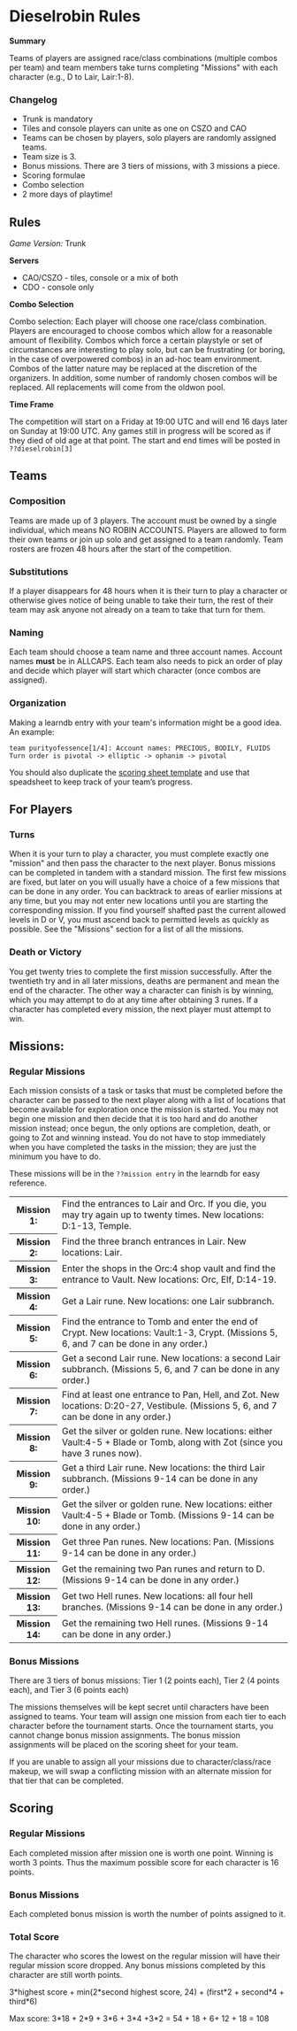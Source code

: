 ﻿# Dieselrobin Rules

**Summary**

Teams of players are assigned race/class combinations (multiple combos per team)
and team members take turns completing "Missions" with each character (e.g., D
to Lair, Lair:1-8).

### Changelog

* Trunk is mandatory
* Tiles and console players can unite as one on CSZO and CAO
* Teams can be chosen by players, solo players are randomly assigned teams. 
* Team size is 3.
* Bonus missions. There are 3 tiers of missions, with 3 missions a piece.
* Scoring formulae
* Combo selection
* 2 more days of playtime!

## Rules

*Game Version:* Trunk

**Servers**

* CAO/CSZO - tiles, console or a mix of both
* CDO - console only

**Combo Selection** 

Combo selection: Each player will choose one race/class combination. Players are
encouraged to choose combos which allow for a reasonable amount of flexibility.
Combos  which force a certain playstyle or set of circumstances are interesting
to play solo, but can be frustrating (or boring, in the case of overpowered
combos) in an ad-hoc team environment. Combos of the latter nature may be
replaced at the discretion of the organizers. In addition, some number of
randomly chosen combos will be replaced. All replacements will come from the
oldwon pool.

**Time Frame**

The competition will start on a Friday at 19:00 UTC and will end 16 days later
on Sunday at 19:00 UTC. Any games still in progress will be scored as if they
died of old age at that point. The start and end times will be posted in
`??dieselrobin[3]`

## Teams

### Composition

Teams are made up of 3 players. The account must be owned by a single
individual, which means NO ROBIN ACCOUNTS. Players are allowed to form their
own teams or join up solo and get assigned to a team randomly. Team rosters are
frozen 48 hours after the start of the competition. 

### Substitutions

If a player disappears for 48 hours when it is their turn to play a character or
otherwise gives notice of being unable to take their turn, the rest of their
team may ask anyone not already on a team to take that turn for them.

### Naming

Each team should choose a team name and three account names. Account
names **must** be in ALLCAPS. Each team also needs to pick an order of play and
decide which player will start which character (once combos are assigned).

### Organization

Making a learndb entry with your team's information might be a good idea. An example:

    team purityofessence[1/4]: Account names: PRECIOUS, BODILY, FLUIDS
    Turn order is pivotal -> elliptic -> ophanim -> pivotal

You should also duplicate the [scoring sheet template](https://docs.google.com/spreadsheet/ccc?key=0AsDUl9FTpJmLdEh2ZnYtUlp3a3BESWJlUERqYklCdUE)
and use that speadsheet to keep track of your team’s progress.

## For Players

### Turns

When it is your turn to play a character, you must complete exactly one
"mission" and then pass the character to the next player. Bonus missions can be
completed in tandem with a standard mission. The first few missions are fixed,
but later on you will usually have a choice of a few missions that can be done
in any order. You can backtrack to areas of earlier missions at any time, but
you may not enter new locations until you are starting the corresponding
mission. If you find yourself shafted past the current allowed levels in D or V,
you must ascend back to permitted levels as quickly as possible. See the
"Missions" section for a list of all the missions.

### Death or Victory

You get twenty tries to complete the first mission successfully. After the
twentieth try and in all later missions, deaths are permanent and mean the end
of the character. The other way a character can finish is by winning, which you
may attempt to do at any time after obtaining 3 runes. If a character has
completed every mission, the next player must attempt to win.


## Missions:

### Regular Missions

Each mission consists of a task or tasks that must be completed before
the character can be passed to the next player along with a list of locations
that become available for exploration once the mission is started. You may not
begin one mission and then decide that it is too hard and do another mission
instead; once begun, the only options are completion, death, or going to Zot and
winning instead. You do not have to stop immediately when you have completed the
tasks in the mission; they are just the minimum you have to do.

These missions will be in the `??mission entry` in the learndb for easy reference.

<table>
  <tr>
    <th>
Mission 1: 
    </th>
    <td>
Find the entrances to Lair and Orc. If you die, you may try again up to twenty
times. New locations: D:1-13, Temple.
    </td>
  </tr>
  <tr>
    <th>
Mission 2:
    </th>
    <td>
Find the three branch entrances in Lair. New locations: Lair.
    </td>
  </tr>
  <tr>
    <th>
Mission 3:
    </th>
    <td>
Enter the shops in the Orc:4 shop vault and find the entrance to Vault. New
locations: Orc, Elf, D:14-19.
    </td>
  </tr>
  <tr>
    <th>
Mission 4:
    </th>
    <td>
Get a Lair rune. New locations: one Lair subbranch.
    </td>
  </tr>
  <tr>
    <th>
Mission 5: 
    </th>
    <td>
Find the entrance to Tomb and enter the end of Crypt. New locations: Vault:1-3,
Crypt. (Missions 5, 6, and 7 can be done in any order.)
    </td>
  </tr>
  <tr>
    <th>
Mission 6: 
    </th>
    <td>
Get a second Lair rune. New locations: a second Lair subbranch. (Missions 5, 6,
and 7 can be done in any order.)
    </td>
  </tr>
  <tr>
    <th>
Mission 7: 
    </th>
    <td>
Find at least one entrance to Pan, Hell, and Zot. New locations: D:20-27,
Vestibule. (Missions 5, 6, and 7 can be done in any order.)
    </td>
  </tr>
  <tr>
    <th>
Mission 8:
    </th>
    <td>
Get the silver or golden rune. New locations: either Vault:4-5 + Blade or Tomb,
along with Zot (since you have 3 runes now).
    </td>
  </tr>
  <tr>
    <th>
Mission 9:
    </th>
    <td>
Get a third Lair rune. New locations: the third Lair subbranch. (Missions 9-14
can be done in any order.)
    </td>
  </tr>
  <tr>
    <th>
Mission 10: 
    </th>
    <td>
Get the silver or golden rune. New locations: either Vault:4-5 + Blade or Tomb.
(Missions 9-14 can be done in any order.)
    </td>
  </tr>
  <tr>
    <th>
Mission 11: 
    </th>
    <td>
Get three Pan runes. New locations: Pan. (Missions 9-14 can be done in any order.)
    </td>
  </tr>
  <tr>
    <th>
Mission 12: 
    </th>
    <td>
Get the remaining two Pan runes and return to D. (Missions 9-14 can be done in
any order.)
    </td>
  </tr>
  <tr>
    <th>
Mission 13: 
    </th>
    <td>
Get two Hell runes. New locations: all four hell branches. (Missions 9-14 can be
done in any order.)
    </td>
  </tr>
  <tr>
    <th>
Mission 14:
    </th>
    <td>
Get the remaining two Hell runes. (Missions 9-14 can be done in any order.)
    </td>
  </tr>
</table>

### Bonus Missions

There are 3 tiers of bonus missions: Tier 1 (2 points each), Tier 2 (4 points
each), and Tier 3 (6 points each)

The missions themselves will be kept secret until characters have been assigned
to teams. Your team will assign one mission from each tier to each character
before the tournament starts. Once the tournament starts, you cannot change
bonus mission assignments. The bonus mission assignments will be placed on the
scoring sheet for your team.

If you are unable to assign all your missions due to character/class/race
makeup, we will swap a conflicting mission with an alternate mission for that
tier that can be completed.

## Scoring


### Regular Missions

Each completed mission after mission one is worth one point. Winning is worth 3 points. Thus the
maximum possible score for each character is 16 points. 

### Bonus Missions

Each completed bonus mission is worth the number of points assigned to it.

### Total Score

The character who scores the lowest on the regular mission will have their
regular mission score dropped. Any bonus missions completed by this character
are still worth points. 

3\*highest score + min(2\*second highest score, 24) + (first\*2 + second\*4 + third\*6)
 
Max score: 3\*18 + 2\*9 + 3\*6 + 3\*4 +3\*2 = 54 + 18 + 6+ 12 + 18 = 108
